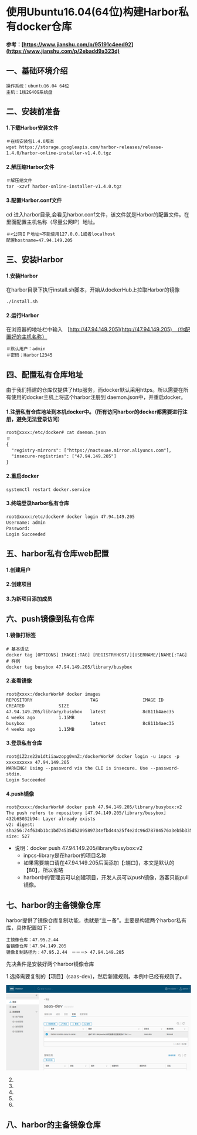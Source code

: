 # 使用Ubuntu16.04\(64位\)构建Harbor私有docker仓库

#### 参考：[https://www.jianshu.com/p/95191c4eed92](https://www.jianshu.com/p/2ebadd9a323d)

## 一、基础环境介绍

```
操作系统：ubuntu16.04 64位
主机：1核2G40G系统盘
```

## 二、安装前准备

#### 1.下载Harbor安装文件

```
＃在线安装包1.4.0版本
wget https://storage.googleapis.com/harbor-releases/release-1.4.0/harbor-online-installer-v1.4.0.tgz
```

#### 2.解压缩Harbor文件

```
＃解压缩文件
tar -xzvf harbor-online-installer-v1.4.0.tgz
```

#### 3.配置Harbor.conf文件

cd 进入harbor目录,会看见harbor.conf文件，该文件就是Harbor的配置文件。在里面配置主机名称（尽量公网IP）地址。

```
＃<公网ＩＰ地址>不能使用127.0.0.1或者localhost
配置hostname=47.94.149.205
```

## 三、安装Harbor

#### 1.安装Harbor

在harbor目录下执行install.sh脚本，开始从dockerHub上拉取Harbor的镜像

```
./install.sh
```

#### 2.运行Harbor

在浏览器的地址栏中输入　[http://47.94.149.205](http://47.94.149.205)　（你配置好的主机名称）

```
＃默认用户：admin
＃密码：Harbor12345
```

## 四、配置私有仓库地址

由于我们搭建的仓库仅提供了http服务，而docker默认采用https。所以需要在所有使用的docker主机上将这个harbor注册到 daemon.json中，并重启docker。

#### 1.注册私有仓库地址到本机docker中。（所有访问harbor的docker都需要进行注册，避免无法登录访问）

```
root@xxxx:/etc/docker# cat daemon.json 
＃
{
  "registry-mirrors": ["https://nactxuae.mirror.aliyuncs.com"],
  "insecure-registries": ["47.94.149.205"]
}
```

#### 2.重启docker

```
systemctl restart docker.service
```

#### 3.终端登录harbor私有仓库

```
root@xxxx:/etc/docker# docker login 47.94.149.205
Username: admin
Password: 
Login Succeeded
```

## 五、harbor私有仓库web配置

#### 1.创建用户

#### 2.创建项目

#### 3.为新项目添加成员

## 六、push镜像到私有仓库

#### 1.镜像打标签

```
# 基本语法
docker tag [OPTIONS] IMAGE[:TAG] [REGISTRYHOST/][USERNAME/]NAME[:TAG]
# 样例
docker tag busybox 47.94.149.205/library/busybox
```

#### 2.查看镜像

```
root@xxxx:/dockerWork# docker images
REPOSITORY                      TAG                 IMAGE ID            CREATED             SIZE
47.94.149.205/library/busybox   latest              8c811b4aec35        4 weeks ago         1.15MB
busybox                         latest              8c811b4aec35        4 weeks ago         1.15MB
```

#### 3.登录私有仓库

```
root@iZ2ze22o1dtiiawzopg0vnZ:/dockerWork# docker login -u inpcs -p xxxxxxxxxx 47.94.149.205
WARNING! Using --password via the CLI is insecure. Use --password-stdin.
Login Succeeded
```

#### 4.push镜像

```
root@xxxx:/dockerWork# docker push 47.94.149.205/library/busybox:v2
The push refers to repository [47.94.149.205/library/busybox]
432b65032b94: Layer already exists 
v2: digest: sha256:74f634b1bc1bd74535d5209589734efbd44a25f4e2dc96d78784576a3eb5b335 size: 527
```

* 说明：docker push 47.94.149.205/library/busybox:v2
  * inpcs-library是在harbor的项目名称
  * 如果需要端口请在47.94.149.205后面添加【:端口】，本文是默认的【80】，所以省略
  * harbor中的管理员可以创建项目，开发人员可以push镜像，游客只能pull镜像。

## 七、harbor的主备镜像仓库

harbor提供了镜像仓库复制功能，也就是“主－备”。主要是构建两个harbor私有库，具体配置如下：

```
主镜像仓库：47.95.2.44
备镜像仓库：47.94.149.205
镜像复制路径为：47.95.2.44　－－－> 47.94.149.205
```

先决条件是安装好两个harbor镜像仓库

1.选择需要复制的【项目】\(saas-dev\)，然后新建规则。本例中已经有规则了。

![](/my-docker-practice/build-base-env/static/harbor-sync-1.png)

2.



3.

4.

5.

6.

## 八、harbor的主备镜像仓库




